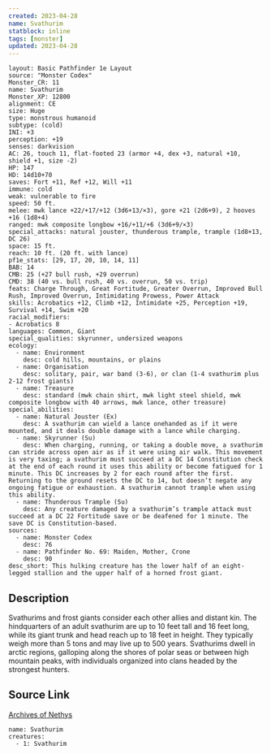 ```yaml
---
created: 2023-04-28
name: Svathurim
statblock: inline
tags: [monster]
updated: 2023-04-28
---
```

```statblock
layout: Basic Pathfinder 1e Layout
source: "Monster Codex"
Monster_CR: 11
name: Svathurim
Monster_XP: 12800
alignment: CE
size: Huge
type: monstrous humanoid
subtype: (cold)
INI: +3
perception: +19
senses: darkvision
AC: 26, touch 11, flat-footed 23 (armor +4, dex +3, natural +10, shield +1, size -2)
HP: 147
HD: 14d10+70
saves: Fort +11, Ref +12, Will +11
immune: cold
weak: vulnerable to fire
speed: 50 ft.
melee: mwk lance +22/+17/+12 (3d6+13/×3), gore +21 (2d6+9), 2 hooves +16 (1d8+4)
ranged: mwk composite longbow +16/+11/+6 (3d6+9/×3)
special_attacks: natural jouster, thunderous trample, trample (1d8+13, DC 26)
space: 15 ft.
reach: 10 ft. (20 ft. with lance)
pf1e_stats: [29, 17, 20, 10, 14, 11]
BAB: 14
CMB: 25 (+27 bull rush, +29 overrun)
CMD: 38 (40 vs. bull rush, 40 vs. overrun, 50 vs. trip)
feats: Charge Through, Great Fortitude, Greater Overrun, Improved Bull Rush, Improved Overrun, Intimidating Prowess, Power Attack
skills: Acrobatics +12, Climb +12, Intimidate +25, Perception +19, Survival +14, Swim +20
racial_modifiers:
- Acrobatics 8
languages: Common, Giant
special_qualities: skyrunner, undersized weapons
ecology:
  - name: Environment
    desc: cold hills, mountains, or plains
  - name: Organisation
    desc: solitary, pair, war band (3-6), or clan (1-4 svathurim plus 2-12 frost giants)
  - name: Treasure
    desc: standard (mwk chain shirt, mwk light steel shield, mwk composite longbow with 40 arrows, mwk lance, other treasure)
special_abilities:
  - name: Natural Jouster (Ex)
    desc: A svathurim can wield a lance onehanded as if it were mounted, and it deals double damage with a lance while charging.
  - name: Skyrunner (Su)
    desc: When charging, running, or taking a double move, a svathurim can stride across open air as if it were using air walk. This movement is very taxing; a svathurim must succeed at a DC 14 Constitution check at the end of each round it uses this ability or become fatigued for 1 minute. This DC increases by 2 for each round after the first. Returning to the ground resets the DC to 14, but doesn’t negate any ongoing fatigue or exhaustion. A svathurim cannot trample when using this ability.
  - name: Thunderous Trample (Su)
    desc: Any creature damaged by a svathurim’s trample attack must succeed at a DC 22 Fortitude save or be deafened for 1 minute. The save DC is Constitution-based.
sources:
  - name: Monster Codex
    desc: 76
  - name: Pathfinder No. 69: Maiden, Mother, Crone
    desc: 90
desc_short: This hulking creature has the lower half of an eight-legged stallion and the upper half of a horned frost giant.
```
## Description
Svathurims and frost giants consider each other allies and distant kin. The hindquarters of an adult svathurim are up to 10 feet tall and 16 feet long, while its giant trunk and head reach up to 18 feet in height. They typically weigh more than 5 tons and may live up to 500 years. Svathurims dwell in arctic regions, galloping along the shores of polar seas or between high mountain peaks, with individuals organized into clans headed by the strongest hunters.
## Source Link
[Archives of Nethys](https://aonprd.com/MonsterDisplay.aspx?ItemName=Svathurim)
```encounter-table
name: Svathurim
creatures:
  - 1: Svathurim
```
